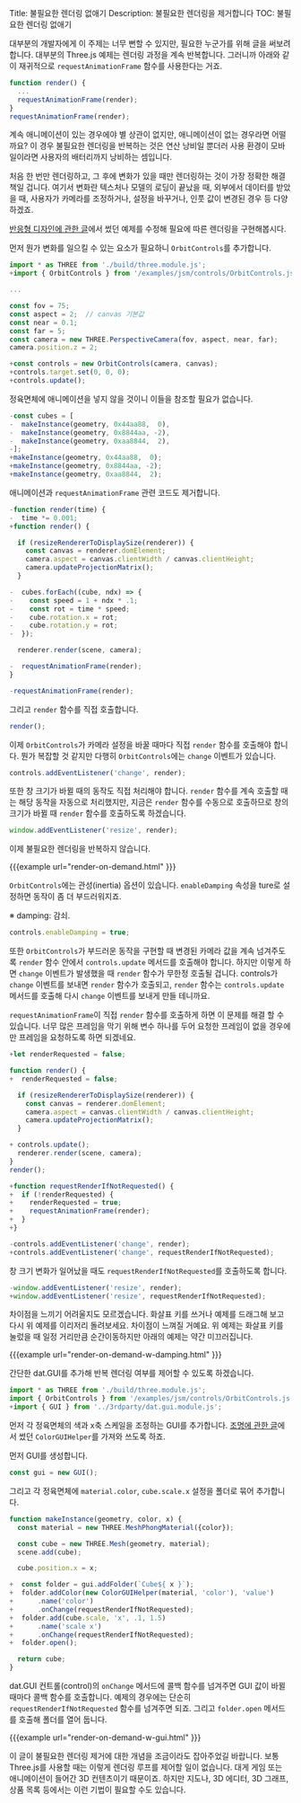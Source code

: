 Title: 불필요한 렌더링 없애기
Description: 불필요한 렌더링을 제거합니다
TOC: 불필요한 렌더링 없애기

대부분의 개발자에게 이 주제는 너무 뻔할 수 있지만, 필요한 누군가를 위해
글을 써보려 합니다. 대부분의 Three.js 예제는 렌더링 과정을 계속 반복합니다.
그러니까 아래와 같이 재귀적으로 `requestAnimationFrame` 함수를 사용한다는
거죠.

```js
function render() {
  ...
  requestAnimationFrame(render);
}
requestAnimationFrame(render);
```

계속 애니메이션이 있는 경우에야 별 상관이 없지만, 애니메이션이 없는 경우라면
어떨까요? 이 경우 불필요한 렌더링을 반복하는 것은 연산 낭비일 뿐더러 사용
환경이 모바일이라면 사용자의 배터리까지 낭비하는 셈입니다.

처음 한 번만 렌더링하고, 그 후에 변화가 있을 때만 렌더링하는 것이 가장 정확한
해결책일 겁니다. 여기서 변화란 텍스처나 모델의 로딩이 끝났을 때, 외부에서
데이터를 받았을 때, 사용자가 카메라를 조정하거나, 설정을 바꾸거나, 인풋 값이
변경된 경우 등 다양하겠죠.

[반응형 디자인에 관한 글](responsive.html)에서 썼던 예제를 수정해
필요에 따른 렌더링을 구현해봅시다.

먼저 뭔가 변화를 일으킬 수 있는 요소가 필요하니 `OrbitControls`를 추가합니다.

```js
import * as THREE from './build/three.module.js';
+import { OrbitControls } from '/examples/jsm/controls/OrbitControls.js';

...

const fov = 75;
const aspect = 2;  // canvas 기본값
const near = 0.1;
const far = 5;
const camera = new THREE.PerspectiveCamera(fov, aspect, near, far);
camera.position.z = 2;

+const controls = new OrbitControls(camera, canvas);
+controls.target.set(0, 0, 0);
+controls.update();
```

정육면체에 애니메이션을 넣지 않을 것이니 이들을 참조할 필요가 없습니다.

```js
-const cubes = [
-  makeInstance(geometry, 0x44aa88,  0),
-  makeInstance(geometry, 0x8844aa, -2),
-  makeInstance(geometry, 0xaa8844,  2),
-];
+makeInstance(geometry, 0x44aa88,  0);
+makeInstance(geometry, 0x8844aa, -2);
+makeInstance(geometry, 0xaa8844,  2);
```

애니메이션과 `requestAnimationFrame` 관련 코드도 제거합니다.

```js
-function render(time) {
-  time *= 0.001;
+function render() {

  if (resizeRendererToDisplaySize(renderer)) {
    const canvas = renderer.domElement;
    camera.aspect = canvas.clientWidth / canvas.clientHeight;
    camera.updateProjectionMatrix();
  }

-  cubes.forEach((cube, ndx) => {
-    const speed = 1 + ndx * .1;
-    const rot = time * speed;
-    cube.rotation.x = rot;
-    cube.rotation.y = rot;
-  });

  renderer.render(scene, camera);

-  requestAnimationFrame(render);
}

-requestAnimationFrame(render);
```

그리고 `render` 함수를 직접 호출합니다.

```js
render();
```

이제 `OrbitControls`가 카메라 설정을 바꿀 때마다 직접 `render` 함수를 호출해야
합니다. 뭔가 복잡할 것 같지만 다행히 `OrbitControls`에는 `change` 이벤트가 있습니다.

```js
controls.addEventListener('change', render);
```

또한 창 크기가 바뀔 때의 동작도 직접 처리해야 합니다. `render` 함수를 계속 호출할
때는 해당 동작을 자동으로 처리했지만, 지금은 `render` 함수를 수동으로 호출하므로
창의 크기가 바뀔 때 `render` 함수를 호출하도록 하겠습니다.

```js
window.addEventListener('resize', render);
```

이제 불필요한 렌더링을 반복하지 않습니다.

{{{example url="render-on-demand.html" }}}

`OrbitControls`에는 관성(inertia) 옵션이 있습니다. `enableDamping` 속성을 ture로
설정하면 동작이 좀 더 부드러워지죠.

※ damping: 감쇠.

```js
controls.enableDamping = true;
```

또한 `OrbitControls`가 부드러운 동작을 구현할 때 변경된 카메라 값을 계속 넘겨주도록
`render` 함수 안에서 `controls.update` 메서드를 호출해야 합니다. 하지만 이렇게 하면
`change` 이벤트가 발생했을 때 `render` 함수가 무한정 호출될 겁니다. controls가 `change`
이벤트를 보내면 `render` 함수가 호출되고, `render` 함수는 `controls.update` 메서드를
호출해 다시 `change` 이벤트를 보내게 만들 테니까요.

`requestAnimationFrame`이 직접 `render` 함수를 호출하게 하면 이 문제를 해결 할 수
있습니다. 너무 많은 프레임을 막기 위해 변수 하나를 두어 요청한 프레임이 없을 경우에만
프레임을 요청하도록 하면 되겠네요.

```js
+let renderRequested = false;

function render() {
+  renderRequested = false;

  if (resizeRendererToDisplaySize(renderer)) {
    const canvas = renderer.domElement;
    camera.aspect = canvas.clientWidth / canvas.clientHeight;
    camera.updateProjectionMatrix();
  }

+ controls.update();
  renderer.render(scene, camera);
}
render();

+function requestRenderIfNotRequested() {
+  if (!renderRequested) {
+    renderRequested = true;
+    requestAnimationFrame(render);
+  }
+}

-controls.addEventListener('change', render);
+controls.addEventListener('change', requestRenderIfNotRequested);
```

창 크기 변화가 일어났을 때도 `requestRenderIfNotRequested`를 호출하도록 합니다.

```js
-window.addEventListener('resize', render);
+window.addEventListener('resize', requestRenderIfNotRequested);
```

차이점을 느끼기 어려울지도 모르겠습니다. 화살표 키를 쓰거나 예제를 드래그해 보고
다시 위 예제를 이리저리 돌려보세요. 차이점이 느껴질 거예요. 위 예제는 화살표 키를
눌렀을 때 일정 거리만큼 순간이동하지만 아래의 예제는 약간 미끄러집니다.

{{{example url="render-on-demand-w-damping.html" }}}

간단한 dat.GUI를 추가해 반복 렌더링 여부를 제어할 수 있도록 하겠습니다.

```js
import * as THREE from './build/three.module.js';
import { OrbitControls } from '/examples/jsm/controls/OrbitControls.js';
+import { GUI } from '../3rdparty/dat.gui.module.js';
```

먼저 각 정육면체의 색과 x축 스케일을 조정하는 GUI를 추가합니다. [조명에 관한 글](lights.html)에서
썼던 `ColorGUIHelper`를 가져와 쓰도록 하죠.

먼저 GUI를 생성합니다.

```js
const gui = new GUI();
```

그리고 각 정육면체에 `material.color`, `cube.scale.x` 설정을 폴더로 묶어
추가합니다.

```js
function makeInstance(geometry, color, x) {
  const material = new THREE.MeshPhongMaterial({color});

  const cube = new THREE.Mesh(geometry, material);
  scene.add(cube);

  cube.position.x = x;

+  const folder = gui.addFolder(`Cube${ x }`);
+  folder.addColor(new ColorGUIHelper(material, 'color'), 'value')
+      .name('color')
+      .onChange(requestRenderIfNotRequested);
+  folder.add(cube.scale, 'x', .1, 1.5)
+      .name('scale x')
+      .onChange(requestRenderIfNotRequested);
+  folder.open();

  return cube;
}
```

dat.GUI 컨트롤(control)의 `onChange` 메서드에 콜백 함수를 넘겨주면 GUI 값이 바뀔
때마다 콜백 함수를 호출합니다. 예제의 경우에는 단순히 `requestRenderIfNotRequested`
함수를 넘겨주면 되죠. 그리고 `folder.open` 메서드를 호출해 폴더를 열어 둡니다.

{{{example url="render-on-demand-w-gui.html" }}}

이 글이 불필요한 렌더링 제거에 대한 개념을 조금이라도 잡아주었길 바랍니다. 보통
Three.js를 사용할 때는 이렇게 렌더링 루프를 제어할 일이 없습니다. 대게 게임 또는
애니메이션이 들어간 3D 컨텐츠이기 때문이죠. 하지만 지도나, 3D 에디터, 3D 그래프,
상품 목록 등에서는 이런 기법이 필요할 수도 있습니다.

